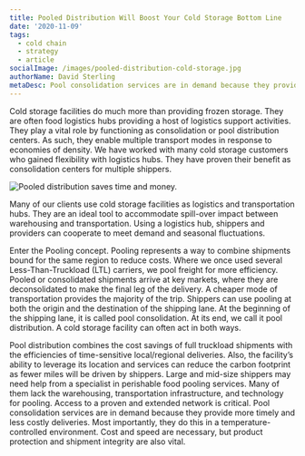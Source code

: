 ```yaml
---
title: Pooled Distribution Will Boost Your Cold Storage Bottom Line
date: '2020-11-09'
tags:
  - cold chain
  - strategy
  - article
socialImage: /images/pooled-distribution-cold-storage.jpg
authorName: David Sterling
metaDesc: Pool consolidation services are in demand because they provide more timely and less costly deliveries. Most importantly, they do this in a temperature-controlled environment.
---
```


Cold storage facilities do much more than providing frozen storage. They are often food logistics hubs providing a host of logistics support activities. They play a vital role by functioning as consolidation or pool distribution centers. As such, they enable multiple transport modes in response to economies of density. We have worked with many cold storage customers who gained flexibility with logistics hubs. They have proven their benefit as consolidation centers for multiple shippers.

![Pooled distribution saves time and money.](/images/pooled-distribution-cold-storage.jpg 'Pooled distribution provides more timely and less costly cold storage deliveries.')

Many of our clients use cold storage facilities as logistics and transportation hubs. They are an ideal tool to accommodate spill-over impact between warehousing and transportation. Using a logistics hub, shippers and providers can cooperate to meet demand and seasonal fluctuations.

Enter the Pooling concept. Pooling represents a way to combine shipments bound for the same region to reduce costs. Where we once used several Less-Than-Truckload (LTL) carriers, we pool freight for more efficiency. Pooled or consolidated shipments arrive at key markets, where they are deconsolidated to make the final leg of the delivery. A cheaper mode of transportation provides the majority of the trip. Shippers can use pooling at both the origin and the destination of the shipping lane. At the beginning of the shipping lane, it is called pool consolidation. At its end, we call it pool distribution. A cold storage facility can often act in both ways.

Pool distribution combines the cost savings of full truckload shipments with the efficiencies of time-sensitive local/regional deliveries. Also, the facility’s ability to leverage its location and services can reduce the carbon footprint as fewer miles will be driven by shippers. Large and mid-size shippers may need help from a specialist in perishable food pooling services. Many of them lack the warehousing, transportation infrastructure, and technology for pooling. Access to a proven and extended network is critical. Pool consolidation services are in demand because they provide more timely and less costly deliveries. Most importantly, they do this in a temperature-controlled environment. Cost and speed are necessary, but product protection and shipment integrity are also vital.
